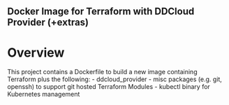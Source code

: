 ## Docker Image for Terraform with DDCloud Provider (+extras)

# Overview
This project contains a Dockerfile to build a new image containing Terraform plus the following:
    - ddcloud_provider
    - misc packages (e.g. git, openssh) to support git hosted Terraform Modules
    - kubectl binary for Kubernetes management

